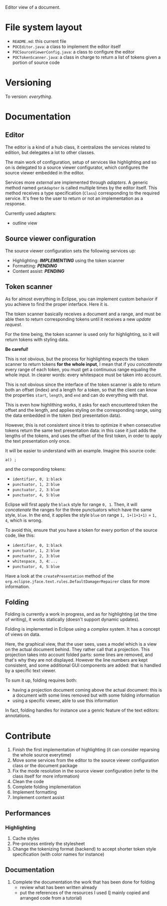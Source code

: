 Editor view of a document.

# File system layout

* `README.md`: this current file
* `POCEditor.java`: a class to implement the editor itself
* `POCSourceViewerConfig.java`: a class to configure the editor
* `POCTokenScanner.java`: a class in charge to return a list of tokens given a portion of source code

# Versioning

To version: _everything_.

# Documentation

## Editor

The editor is a kind of a hub class, it centralizes the services related to edition, but delegates a lot to other classes.

The main work of configuration, setup of services like highlighting and so on is delegated to a source viewer configurator, which configures the source viewer embedded in the editor.

Services more _external_ are implemented through _adapters_. A generic method named `getAdapter` is called multiple times by the editor itself. This method receives a type specification (`Class`) corresponding to the required service. It's free to the user to return or not an implementation as a response.

Currently used adapters:

* outline view

## Source viewer configuration

The source viewer configuration sets the following services up:

* Highlighting: ___IMPLEMENTING___ using the token scanner
* Formatting: ___PENDING___
* Content assist: ___PENDING___

## Token scanner

As for almost everything in Eclipse, you can implement custom behavior if you achieve to find the proper interface. Here it is.

The token scanner basically receives a document and a range, and must be able then to return corresponding tokens until it receives a new _update request_.

For the time being, the token scanner is used only for highlighting, so it will return tokens with styling data.

__Be careful!__

This is not obvious, but the process for highlighting expects the token scanner to return tokens __for the whole input__, I mean that if you _concatenate_ every range of each token, you must get a continuous range equaling the whole input. In clearer words: every whitespace must be taken into account.

This is not obvious since the interface of the token scanner is able to return both an offset (index) and a length for a token, so that the client can know the properties `start`, `length`, and `end` and can do everything with that.

This is even how highlithing works, it asks for each encountered token the offset and the length, and applies styling on the corresponding range, using the data embedded in the token (text presentation data).

However, this is not consistent since it tries to optimize it when consecutive tokens return the same text presentation data: in this case it just adds the lengths of the tokens, and uses the offset of the first token, in order to apply the text presentation only once.

It will be easier to understand with an example. Imagine this source code:

`a() ;`

and the correponding tokens:

* `identifier, 0, 1`: `black`
* `punctuator, 1, 2`: `blue`
* `punctuator, 2, 3`: `blue`
* `punctuator, 4, 5`: `blue`

Eclipse will first apply the `black` style for range `0, 1`. Then, it will _concatenate_ the ranges for the three punctuators which have the same style, `blue`. In the end, it applies the style `blue` on range `1, 1+(1+1+1)` = `1, 4`, which is wrong.

To avoid this, ensure that you have a token for every portion of the source code, like this:

* `identifier, 0, 1`: `black`
* `punctuator, 1, 2`: `blue`
* `punctuator, 2, 3`: `blue`
* `whitespace, 3, 4`: `...`
* `punctuator, 4, 5`: `blue`

Have a look at the `createPresentation` method of the `org.eclipse.jface.text.rules.DefaultDamagerRepairer` class for more information.

## Folding

Folding is currently a work in progress, and as for highlighting (at the time of writing), it works statically (doesn't support dynamic updates).

Folding is implemented in Eclipse using a _complex_ system. It has a concept of views on data.

Here, the graphical view, that the user sees, uses a model which is a view on the actual document behind. They rather call that a projection. This projection takes into account folded parts: some lines are removed, and that's why they are not displayed. However the line numbers are kept consistent, and some additional GUI components are added: that is handled by a specific text viewer.

To sum it up, folding requires both:

* having a projection document coming above the actual document: this is a document with some lines removed but with some folding information
* using a specific viewer, able to use this information

In fact, folding handles for instance use a genric feature of the text editors: annotations.

# Contribute

1. Finish the first implementation of highlighting (it can consider reparsing the whole source everytime)
1. Move some services from the editor to the source viewer configuration class or the document package
1. Fix the mode resolution in the source viewer configuration (refer to the class itself for more information)
1. Clean the code
1. Complete folding implementation
1. Implement formatting
1. Implement content assist

## Performances

### Highlighting

1. Cache styles
1. Pre-process entirely the stylesheet
1. Change the tokenizing format (backend) to accept shorter token style specification (with color names for instance)

## Documentation

1. Complete the documentation the work that has been done for folding
	* review what has been written already
	* put the references of the resources I used ([I](https://github.com/ymeine) mainly copied and arranged code from a tutorial)
